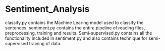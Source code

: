 # Sentiment_Analysis

classify.py contains the Machine Learing model used to classify the sentences.
sentiment.py contains the entire pipeline of reading files, preprocessing, training and results. 
Semi-supervised.py contains all the functionality included in sentiment.py and also contains technique for semi-supervised training of data.
